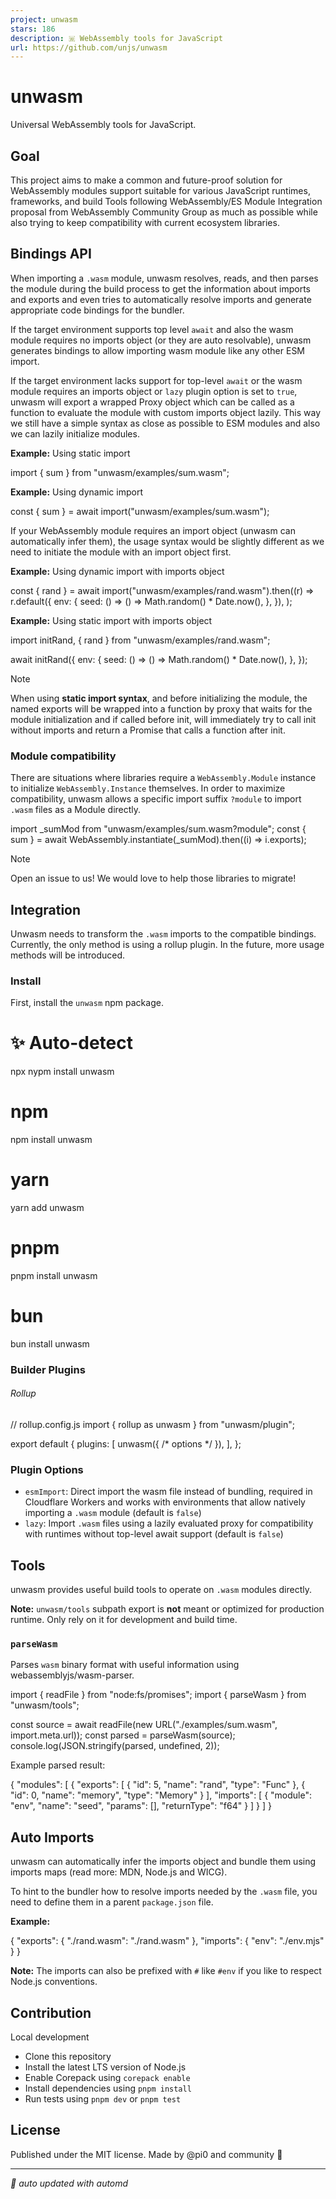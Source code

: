 ```yaml
---
project: unwasm
stars: 186
description: 🇼 WebAssembly tools for JavaScript
url: https://github.com/unjs/unwasm
---
```


unwasm
======

Universal WebAssembly tools for JavaScript.

Goal
----

This project aims to make a common and future-proof solution for WebAssembly modules support suitable for various JavaScript runtimes, frameworks, and build Tools following WebAssembly/ES Module Integration proposal from WebAssembly Community Group as much as possible while also trying to keep compatibility with current ecosystem libraries.

Bindings API
------------

When importing a `.wasm` module, unwasm resolves, reads, and then parses the module during the build process to get the information about imports and exports and even tries to automatically resolve imports and generate appropriate code bindings for the bundler.

If the target environment supports top level `await` and also the wasm module requires no imports object (or they are auto resolvable), unwasm generates bindings to allow importing wasm module like any other ESM import.

If the target environment lacks support for top-level `await` or the wasm module requires an imports object or `lazy` plugin option is set to `true`, unwasm will export a wrapped Proxy object which can be called as a function to evaluate the module with custom imports object lazily. This way we still have a simple syntax as close as possible to ESM modules and also we can lazily initialize modules.

**Example:** Using static import

import { sum } from "unwasm/examples/sum.wasm";

**Example:** Using dynamic import

const { sum } \= await import("unwasm/examples/sum.wasm");

If your WebAssembly module requires an import object (unwasm can automatically infer them), the usage syntax would be slightly different as we need to initiate the module with an import object first.

**Example:** Using dynamic import with imports object

const { rand } \= await import("unwasm/examples/rand.wasm").then((r) \=>
  r.default({
    env: {
      seed: () \=> () \=> Math.random() \* Date.now(),
    },
  }),
);

**Example:** Using static import with imports object

import initRand, { rand } from "unwasm/examples/rand.wasm";

await initRand({
  env: {
    seed: () \=> () \=> Math.random() \* Date.now(),
  },
});

Note

When using **static import syntax**, and before initializing the module, the named exports will be wrapped into a function by proxy that waits for the module initialization and if called before init, will immediately try to call init without imports and return a Promise that calls a function after init.

### Module compatibility

There are situations where libraries require a `WebAssembly.Module` instance to initialize `WebAssembly.Instance` themselves. In order to maximize compatibility, unwasm allows a specific import suffix `?module` to import `.wasm` files as a Module directly.

import \_sumMod from "unwasm/examples/sum.wasm?module";
const { sum } \= await WebAssembly.instantiate(\_sumMod).then((i) \=> i.exports);

Note

Open an issue to us! We would love to help those libraries to migrate!

Integration
-----------

Unwasm needs to transform the `.wasm` imports to the compatible bindings. Currently, the only method is using a rollup plugin. In the future, more usage methods will be introduced.

### Install

First, install the `unwasm` npm package.

# ✨ Auto-detect
npx nypm install unwasm

# npm
npm install unwasm

# yarn
yarn add unwasm

# pnpm
pnpm install unwasm

# bun
bun install unwasm

### Builder Plugins

###### Rollup

// rollup.config.js
import { rollup as unwasm } from "unwasm/plugin";

export default {
  plugins: \[
    unwasm({
      /\* options \*/
    }),
  \],
};

### Plugin Options

-   `esmImport`: Direct import the wasm file instead of bundling, required in Cloudflare Workers and works with environments that allow natively importing a `.wasm` module (default is `false`)
-   `lazy`: Import `.wasm` files using a lazily evaluated proxy for compatibility with runtimes without top-level await support (default is `false`)

Tools
-----

unwasm provides useful build tools to operate on `.wasm` modules directly.

**Note:** `unwasm/tools` subpath export is **not** meant or optimized for production runtime. Only rely on it for development and build time.

### `parseWasm`

Parses `wasm` binary format with useful information using webassemblyjs/wasm-parser.

import { readFile } from "node:fs/promises";
import { parseWasm } from "unwasm/tools";

const source \= await readFile(new URL("./examples/sum.wasm", import.meta.url));
const parsed \= parseWasm(source);
console.log(JSON.stringify(parsed, undefined, 2));

Example parsed result:

{
  "modules": \[
    {
      "exports": \[
        {
          "id": 5,
          "name": "rand",
          "type": "Func"
        },
        {
          "id": 0,
          "name": "memory",
          "type": "Memory"
        }
      \],
      "imports": \[
        {
          "module": "env",
          "name": "seed",
          "params": \[\],
          "returnType": "f64"
        }
      \]
    }
  \]
}

Auto Imports
------------

unwasm can automatically infer the imports object and bundle them using imports maps (read more: MDN, Node.js and WICG).

To hint to the bundler how to resolve imports needed by the `.wasm` file, you need to define them in a parent `package.json` file.

**Example:**

{
  "exports": {
    "./rand.wasm": "./rand.wasm"
  },
  "imports": {
    "env": "./env.mjs"
  }
}

**Note:** The imports can also be prefixed with `#` like `#env` if you like to respect Node.js conventions.

Contribution
------------

Local development

-   Clone this repository
-   Install the latest LTS version of Node.js
-   Enable Corepack using `corepack enable`
-   Install dependencies using `pnpm install`
-   Run tests using `pnpm dev` or `pnpm test`

License
-------

Published under the MIT license. Made by @pi0 and community 💛  
  

* * *

_🤖 auto updated with automd_
